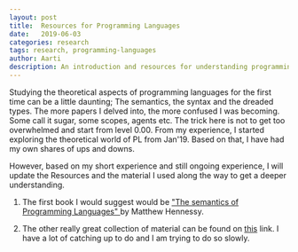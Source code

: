 ```yaml
---
layout: post
title:  Resources for Programming Languages
date:   2019-06-03
categories: research
tags: research, programming-languages
author: Aarti
description: An introduction and resources for understanding programming languages.
---
```


Studying the theoretical aspects of programming languages for the first time can be a little
daunting; The semantics, the syntax and the dreaded types. The more papers I delved into, the
more confused I was becoming. Some call it sugar, some scopes, agents etc. The trick here is not
to get too overwhelmed and start from level 0.00. From my experience, I started exploring the
theoretical world of PL from Jan'19. Based on that, I have had my own shares of ups and downs.

However, based on my short experience and still ongoing experience, I will update the Resources
and the material I used along the way to get a deeper understanding.

1. The first book I would suggest would be ["The semantics of Programming Languages" ](https://www.scss.tcd.ie/Matthew.Hennessy/splexternal2015/LectureNotes/Notes14%20copy.pdf) by Matthew Hennessy.


2. The other really great collection of material can be found on [this](https://www.scss.tcd.ie/Matthew.Hennessy/splexternal2015/reading.php) link. I have a lot of catching up to do and I am trying to do so slowly.

